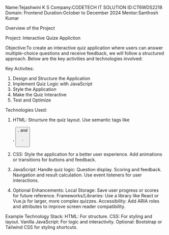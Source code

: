 Name:Tejashwini K S
Company:CODETECH IT SOLUTION
ID:CT6WDS2218
Domain: Frontend
Duration:October to December 2024
Mentor:Santhosh Kumar

Overview of the Project

Project: Interactive Quize Appliction

Objective:To create an interactive quiz application where users can answer multiple-choice questions and receive feedback, we will follow a structured approach. Below are the key activities and technologies involved:

Key Activites:
1. Design and Structure the Application
2. Implement Quiz Logic with JavaScript
3. Style the Application
4. Make the Quiz Interactive
5. Test and Optimize

Technologies Used:
1. HTML:
    Structure the quiz layout.
    Use semantic tags like <div>, <button>, and <p>.

2. CSS:
    Style the application for a better user experience.
    Add animations or transitions for buttons and feedback.

3. JavaScript:
    Handle quiz logic:
    Question display.
    Scoring and feedback.
    Navigation and result calculation.
    Use event listeners for user interactions.

4. Optional Enhancements:
  Local Storage:
    Save user progress or scores for future reference.
    Frameworks/Libraries:
    Use a library like React or Vue.js for larger, more complex quizzes.
  Accessibility:
    Add ARIA roles and attributes to improve screen reader compatibility.

Example Technology Stack:
  HTML: For structure.
  CSS: For styling and layout.
  Vanilla JavaScript: For logic and interactivity.
  Optional: Bootstrap or Tailwind CSS for styling shortcuts.
